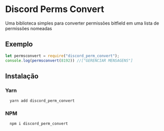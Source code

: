 
# Discord Perms Convert

Uma biblioteca simples para converter permissões bitfield em uma lista de permissões nomeadas


## Exemplo

```js
let permsconvert = require("discord_perm_convert");
console.log(permsconvert(8192)) //["GERENCIAR MENSAGENS"]  
```
## Instalação

### Yarn
```
  yarn add discord_perm_convert
```

### NPM
```sh
  npm i discord_perm_convert
```
    